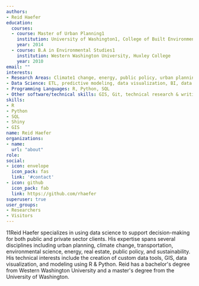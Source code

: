 ```yaml
---
authors:
- Reid Haefer
education:
  courses:
  - course: Master of Urban Planning1
    institution: University of Washington1, College of Built Environment
    year: 2014
  - course: B.A in Environmental Studies1
    institution: Western Washington University, Huxley College
    year: 2010
email: ""
interests:
- Research Areas: Climate1 change, energy, public policy, urban planning, transportation, and environmental science
- Data Science: ETL, predictive modeling, data visualization, BI, data pipelines, geospatial analysis/mapping
- Programming Languages: R, Python, SQL
- Other software/technical skills: GIS, Git, technical research & writing
skills:
- R
- Python
- SQL
- Shiny
- GIS
name: Reid Haefer
organizations:
- name:
  url: "about"
role: 
social:
- icon: envelope
  icon_pack: fas
  link: '#contact'
- icon: github
  icon_pack: fab
  link: https://github.com/rhaefer
superuser: true
user_groups:
- Researchers
- Visitors
---
```


11Reid Haefer specializes in using data science to support decision-making for both public and private sector clients. His expertise spans several disciplines including urban planning, climate change, transportation, environmental science, energy, real estate, public policy, and sustainability. His technical interests include the creation of custom data tools, GIS, data visualization, and modeling using R & Python. Reid has a bachelor's degree from Western Washington University and a master's degree from the University of Washington.
